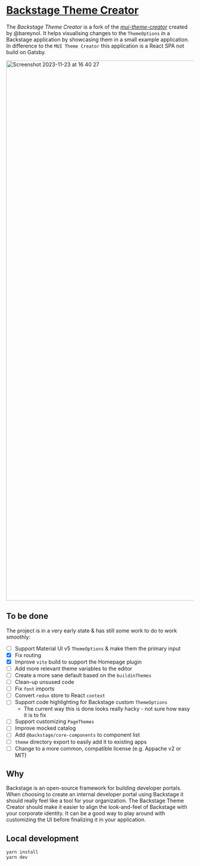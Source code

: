 # [Backstage Theme Creator](https://backstage-theme-creator.vercel.app)

The _Backstage Theme Creator_ is a fork of the [_mui-theme-creator_](https://github.com/bareynol/mui-theme-creator) created by @bareynol. It helps visualising changes to the `ThemeOptions` in a Backstage application by showcasing them in a small example application. In difference to the `MUI Theme Creator` this application is a React SPA not build on Gatsby.

<img width="1452" alt="Screenshot 2023-11-23 at 16 40 27" src="https://github.com/tudi2d/backstage-theme-creator/assets/8904624/d2439226-7b89-47d1-b212-0acea69412a7">

## To be done

The project is in a very early state & has still some work to do to work smoothly:

- [ ] Support Material UI v5 `ThemeOptions` & make them the primary input
- [x] Fix routing
- [x] Improve `vite` build to support the Homepage plugin
- [ ] Add more relevant theme variables to the editor
- [ ] Create a more sane default based on the `buildinThemes`
- [ ] Clean-up unsused code
- [ ] Fix `font` imports
- [ ] Convert `redux` store to React `context`
- [ ] Support code highlighting for Backstage custom `ThemeOptions`
  - The current way this is done looks really hacky - not sure how easy it is to fix
- [ ] Support customizing `PageThemes`
- [ ] Improve mocked catalog
- [ ] Add `@backstage/core-components` to component list
- [ ] `theme` directory export to easily add it to existing apps
- [ ] Change to a more common, compatible license (e.g. Appache v2 or MIT)

## Why

Backstage is an open-source framework for building developer portals. When choosing to create an internal developer portal using Backstage it should really feel like a tool for your organization. The Backstage Theme Creator should make it easier to align the look-and-feel of Backstage with your corporate identity. It can be a good way to play around with customizing the UI before finalizing it in your application.

## Local development

```shell
yarn install
yarn dev
```
